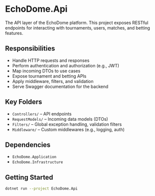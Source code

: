 ﻿# EchoDome.Api

The API layer of the EchoDome platform. This project exposes RESTful endpoints for interacting with tournaments, users, matches, and betting features.

## Responsibilities

- Handle HTTP requests and responses
- Perform authentication and authorization (e.g., JWT)
- Map incoming DTOs to use cases
- Expose tournament and betting APIs
- Apply middleware, filters, and validation
- Serve Swagger documentation for the backend

## Key Folders

- `Controllers/` – API endpoints
- `RequestModels/` – Incoming data models (DTOs)
- `Filters/` – Global exception handling, validation filters
- `Middleware/` – Custom middlewares (e.g., logging, auth)

## Dependencies

- `EchoDome.Application`
- `EchoDome.Infrastructure`

## Getting Started

```bash
dotnet run --project EchoDome.Api